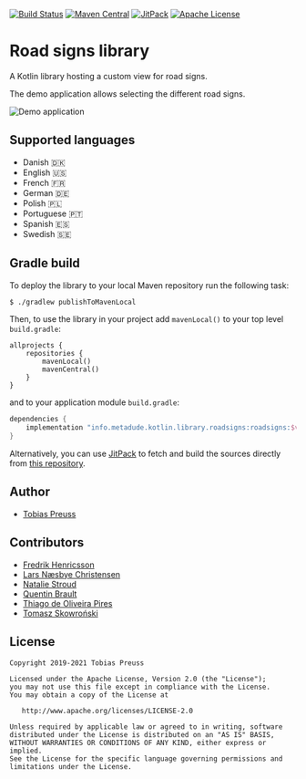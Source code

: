 [![Build Status](https://travis-ci.org/Umweltzone/roadsigns.svg?branch=master)](https://travis-ci.org/Umweltzone/roadsigns) [![Maven Central](https://maven-badges.herokuapp.com/maven-central/info.metadude.kotlin.library.roadsigns/roadsigns/badge.svg)](https://maven-badges.herokuapp.com/maven-central/info.metadude.kotlin.library.roadsigns/roadsigns) [![JitPack](https://jitpack.io/v/Umweltzone/roadsigns.svg)][jitpack-roadsigns] [![Apache License](http://img.shields.io/badge/license-Apache%20License%202.0-lightgrey.svg)](http://choosealicense.com/licenses/apache-2.0/)

# Road signs library

A Kotlin library hosting a custom view for road signs.

The demo application allows selecting the different road signs.

![Demo application](gfx/screenshot-demo-app.png)


## Supported languages
- Danish 🇩🇰
- English 🇺🇸
- French 🇫🇷
- German 🇩🇪
- Polish 🇵🇱
- Portuguese 🇵🇹
- Spanish 🇪🇸
- Swedish 🇸🇪


## Gradle build

To deploy the library to your local Maven repository run the following task:

```bash
$ ./gradlew publishToMavenLocal
```

Then, to use the library in your project add `mavenLocal()` to
your top level `build.gradle`:

```
allprojects {
    repositories {
        mavenLocal()
        mavenCentral()
    }
}
```

and to your application module `build.gradle`:


```groovy
dependencies {
    implementation "info.metadude.kotlin.library.roadsigns:roadsigns:$version"
}
```

Alternatively, you can use [JitPack][jitpack-roadsigns] to fetch and
build the sources directly from [this repository][github-roadsigns].


## Author

* [Tobias Preuss][tobias-preuss]


## Contributors

* [Fredrik Henricsson](https://github.com/fejd)
* [Lars Næsbye Christensen](https://github.com/larsnaesbye)
* [Natalie Stroud](https://github.com/natastro)
* [Quentin Brault](https://github.com/Tititesouris)
* [Thiago de Oliveira Pires](https://github.com/tdopires)
* [Tomasz Skowroński](https://github.com/hexmind)


## License

    Copyright 2019-2021 Tobias Preuss

    Licensed under the Apache License, Version 2.0 (the "License");
    you may not use this file except in compliance with the License.
    You may obtain a copy of the License at

       http://www.apache.org/licenses/LICENSE-2.0

    Unless required by applicable law or agreed to in writing, software
    distributed under the License is distributed on an "AS IS" BASIS,
    WITHOUT WARRANTIES OR CONDITIONS OF ANY KIND, either express or implied.
    See the License for the specific language governing permissions and
    limitations under the License.


[github-roadsigns]: https://github.com/Umweltzone/roadsigns
[jitpack-roadsigns]: https://jitpack.io/#Umweltzone/roadsigns
[tobias-preuss]: https://github.com/johnjohndoe
